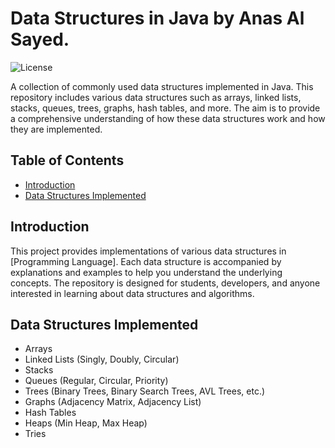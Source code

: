 # Data Structures in Java by Anas Al Sayed.

![License](https://img.shields.io/badge/license-MIT-blue.svg)

A collection of commonly used data structures implemented in Java. This repository includes various data structures such as arrays, linked lists, stacks, queues, trees, graphs, hash tables, and more. The aim is to provide a comprehensive understanding of how these data structures work and how they are implemented.

## Table of Contents

- [Introduction](#introduction)
- [Data Structures Implemented](#data-structures-implemented)

## Introduction

This project provides implementations of various data structures in [Programming Language]. Each data structure is accompanied by explanations and examples to help you understand the underlying concepts. The repository is designed for students, developers, and anyone interested in learning about data structures and algorithms.

## Data Structures Implemented

- Arrays
- Linked Lists (Singly, Doubly, Circular)
- Stacks
- Queues (Regular, Circular, Priority)
- Trees (Binary Trees, Binary Search Trees, AVL Trees, etc.)
- Graphs (Adjacency Matrix, Adjacency List)
- Hash Tables
- Heaps (Min Heap, Max Heap)
- Tries




